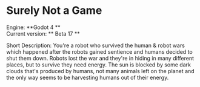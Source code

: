 
# Surely Not a Game
Engine:	**Godot 4 **
<br/>
Current version: ** Beta 17 **
<br/>

Short Description:
You're a robot who survived the human & robot wars which happened after the robots gained sentience and humans decided to shut them down. Robots lost the war and they're in hiding in many different places, but to survive they need energy. The sun is blocked by some dark clouds that's produced by humans, not many animals left on the planet and the only way seems to be harvesting humans out of their energy.


